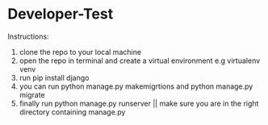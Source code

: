 # Developer-Test
Instructions:
1. clone the repo to your local machine
2. open the repo in terminal and create a virtual environment e.g virtualenv venv
4. run pip install django
5. you can run python manage.py makemigrtions and python manage.py migrate 
6. finally run python manage.py runserver || make sure you are in the right directory containing manage.py
